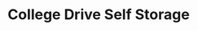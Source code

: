 ---
title: "College Drive Self Storage"
url: /cheyenne/college-drive-self-storage/
shop: storage rental
---